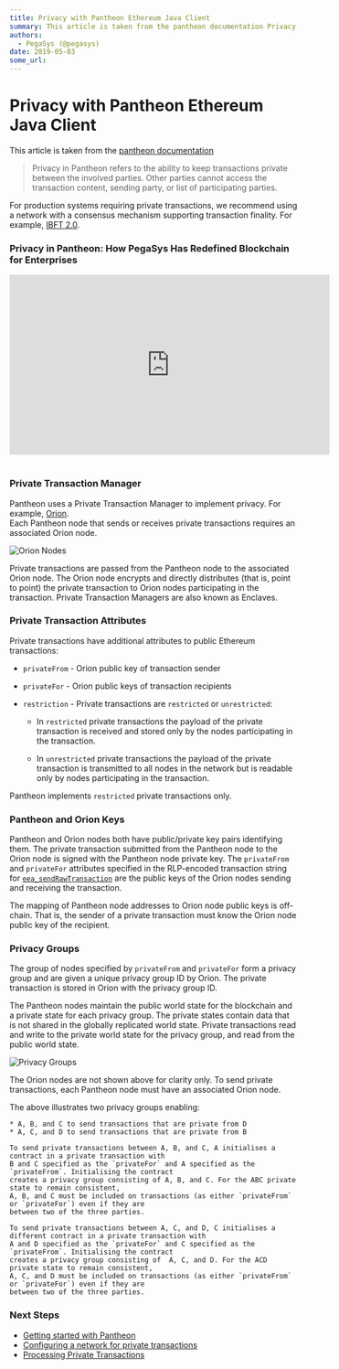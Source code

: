 ```yaml
---
title: Privacy with Pantheon Ethereum Java Client
summary: This article is taken from the pantheon documentation Privacy in Pantheon refers to the ability to keep transactions private between the involved parties. Other parties cannot access the transaction content, sending party, or list of participating parties. For production systems requiring private transactions, we recommend using a network with a consensus mechanism supporting transaction finality. For example, IBFT 2.0. Privacy in Pantheon- How PegaSys Has Redefined Blockchain for Enterprises Pr
authors:
  - PegaSys (@pegasys)
date: 2019-05-03
some_url: 
---
```


# Privacy with Pantheon Ethereum Java Client


This article is taken from the [pantheon documentation](https://github.com/PegaSysEng/pantheon/blob/master/docs/Privacy/Privacy-Overview.md)

> Privacy in Pantheon refers to the ability to keep transactions private between the involved parties. 
Other parties cannot access the transaction content, sending party, or list of participating parties. 

For production systems requiring private transactions, we recommend using a network  with a consensus mechanism supporting transaction finality. For example, [IBFT 2.0](https://github.com/PegaSysEng/pantheon/blob/master/docs/Consensus-Protocols/IBFT.md). 

### Privacy in Pantheon: How PegaSys Has Redefined Blockchain for Enterprises

<div align="center"><iframe width="560" height="315" src="https://www.youtube.com/embed/8l7SSZLyFL8" frameborder="0" allow="encrypted-media" allowfullscreen></iframe></div></br>

### Private Transaction Manager

Pantheon uses a Private Transaction Manager to implement privacy. For example, [Orion](http://docs.orion.pegasys.tech).  
Each Pantheon node that sends or receives private transactions requires an associated Orion node. 

![Orion Nodes](https://raw.githubusercontent.com/PegaSysEng/pantheon/master/docs/images/OrionNodes.png)

Private transactions are passed from the Pantheon node to the associated Orion node. The Orion node
encrypts and directly distributes (that is, point to point) the private transaction to Orion nodes 
participating in the transaction. Private Transaction Managers are also known as Enclaves.  

### Private Transaction Attributes

Private transactions have additional attributes to public Ethereum transactions: 

* `privateFrom` - Orion public key of transaction sender
* `privateFor` - Orion public keys of transaction recipients 
* `restriction` - Private transactions are `restricted` or `unrestricted`:  
  
    - In `restricted` private transactions the payload of the private transaction is received and stored only by 
    the nodes participating in the transaction. 

    - In `unrestricted` private transactions the payload of the private transaction is transmitted to all nodes
    in the network but is readable only by nodes participating in the transaction.   

Pantheon implements `restricted` private transactions only.

### Pantheon and Orion Keys

Pantheon and Orion nodes both have public/private key pairs identifying them. The private transaction 
submitted from the Pantheon node to the Orion node is signed with the Pantheon node private key. The 
`privateFrom` and `privateFor` attributes specified in the RLP-encoded transaction string for 
[`eea_sendRawTransaction`](https://github.com/PegaSysEng/pantheon/blob/master/docs/Reference/JSON-RPC-API-Methods.md#eea_sendrawtransaction) are the public keys
of the Orion nodes sending and receiving the transaction.  

The mapping of Pantheon node addresses to Orion node public keys is off-chain.  That is, the 
    sender of a private transaction must know the Orion node public key of the recipient.  
 
### Privacy Groups 

The group of nodes specified by `privateFrom` and  `privateFor` form a privacy group and 
are given a unique privacy group ID by Orion. The private transaction is stored in Orion with the privacy group ID. 

The Pantheon nodes maintain the public world state for the blockchain and a private state for each privacy group. 
The private states contain data that is not shared in the globally replicated world state. Private transactions read 
and write to the private world state for the privacy group, and read from the public world state.

![Privacy Groups](https://raw.githubusercontent.com/PegaSysEng/pantheon/master/docs/images/PrivacyGroups.png)

The Orion nodes are not shown above for clarity only.  To send private transactions, 
    each Pantheon node must have an associated Orion node. 

The above illustrates two privacy groups enabling: 

    * A, B, and C to send transactions that are private from D 
    * A, C, and D to send transactions that are private from B 

    To send private transactions between A, B, and C, A initialises a contract in a private transaction with
    B and C specified as the `privateFor` and A specified as the `privateFrom`. Initialising the contract 
    creates a privacy group consisting of A, B, and C. For the ABC private state to remain consistent, 
    A, B, and C must be included on transactions (as either `privateFrom` or `privateFor`) even if they are 
    between two of the three parties.

    To send private transactions between A, C, and D, C initialises a different contract in a private transaction with
    A and D specified as the `privateFor` and C specified as the `privateFrom`. Initialising the contract 
    creates a privacy group consisting of  A, C, and D. For the ACD private state to remain consistent, 
    A, C, and D must be included on transactions (as either `privateFrom` or `privateFor`) even if they are 
    between two of the three parties.

### Next Steps

- [Getting started with Pantheon](https://github.com/PegaSysEng/pantheon/blob/master/docs/Getting-Started/Getting-Started.md)
- [Configuring a network for private transactions](https://github.com/PegaSysEng/pantheon/blob/master/docs/Privacy/Configuring-Privacy.md)
- [Processing Private Transactions](https://github.com/PegaSysEng/pantheon/blob/master/docs/Privacy/Private-Transaction-Processing.md)